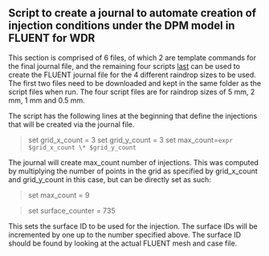 ## Script to create a journal to automate creation of injection conditions under the DPM model in FLUENT for WDR

This section is comprised of 6 files, of which 2 are template commands for the final journal file, and the remaining four scripts [last](https://github.com/ooichinchun/WindDrivenRainWithFluent/blob/master/CreateInjection/injection_d1mm_loop.csh) can be used to create the FLUENT journal file for the 4 different raindrop sizes to be used. 
The first two files need to be downloaded and kept in the same folder as the script files when run. The four script files are for raindrop sizes of 5 mm, 2 mm, 1 mm and 0.5 mm. 

The script has the following lines at the beginning that define the injections that will be created via the journal file. 

> set grid_x_count = 3
> set grid_y_count = 3
> set max_count=`expr $grid_x_count \* $grid_y_count`

The journal will create max_count number of injections. This was computed by multiplying the number of points in the grid as specified by grid_x_count and grid_y_count in this case, but can be directly set as such:

> set max_count = 9


> set surface_counter = 735

This sets the surface ID to be used for the injection. The surface IDs will be incremented by one up to the number specified above. The surface ID should be found by looking at the actual FLUENT mesh and case file.

